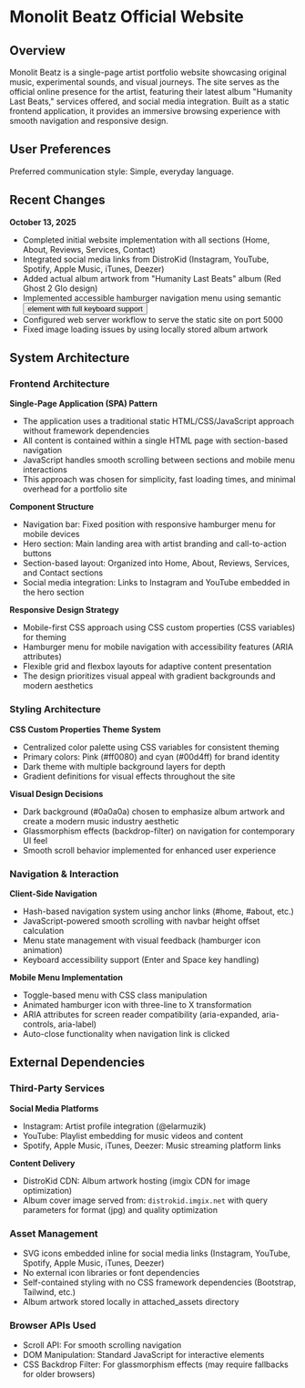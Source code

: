 # Monolit Beatz Official Website

## Overview

Monolit Beatz is a single-page artist portfolio website showcasing original music, experimental sounds, and visual journeys. The site serves as the official online presence for the artist, featuring their latest album "Humanity Last Beats," services offered, and social media integration. Built as a static frontend application, it provides an immersive browsing experience with smooth navigation and responsive design.

## User Preferences

Preferred communication style: Simple, everyday language.

## Recent Changes

**October 13, 2025**
- Completed initial website implementation with all sections (Home, About, Reviews, Services, Contact)
- Integrated social media links from DistroKid (Instagram, YouTube, Spotify, Apple Music, iTunes, Deezer)
- Added actual album artwork from "Humanity Last Beats" album (Red Ghost 2 Glo design)
- Implemented accessible hamburger navigation menu using semantic <button> element with full keyboard support
- Configured web server workflow to serve the static site on port 5000
- Fixed image loading issues by using locally stored album artwork

## System Architecture

### Frontend Architecture

**Single-Page Application (SPA) Pattern**
- The application uses a traditional static HTML/CSS/JavaScript approach without framework dependencies
- All content is contained within a single HTML page with section-based navigation
- JavaScript handles smooth scrolling between sections and mobile menu interactions
- This approach was chosen for simplicity, fast loading times, and minimal overhead for a portfolio site

**Component Structure**
- Navigation bar: Fixed position with responsive hamburger menu for mobile devices
- Hero section: Main landing area with artist branding and call-to-action buttons
- Section-based layout: Organized into Home, About, Reviews, Services, and Contact sections
- Social media integration: Links to Instagram and YouTube embedded in the hero section

**Responsive Design Strategy**
- Mobile-first CSS approach using CSS custom properties (CSS variables) for theming
- Hamburger menu for mobile navigation with accessibility features (ARIA attributes)
- Flexible grid and flexbox layouts for adaptive content presentation
- The design prioritizes visual appeal with gradient backgrounds and modern aesthetics

### Styling Architecture

**CSS Custom Properties Theme System**
- Centralized color palette using CSS variables for consistent theming
- Primary colors: Pink (#ff0080) and cyan (#00d4ff) for brand identity
- Dark theme with multiple background layers for depth
- Gradient definitions for visual effects throughout the site

**Visual Design Decisions**
- Dark background (#0a0a0a) chosen to emphasize album artwork and create a modern music industry aesthetic
- Glassmorphism effects (backdrop-filter) on navigation for contemporary UI feel
- Smooth scroll behavior implemented for enhanced user experience

### Navigation & Interaction

**Client-Side Navigation**
- Hash-based navigation system using anchor links (#home, #about, etc.)
- JavaScript-powered smooth scrolling with navbar height offset calculation
- Menu state management with visual feedback (hamburger icon animation)
- Keyboard accessibility support (Enter and Space key handling)

**Mobile Menu Implementation**
- Toggle-based menu with CSS class manipulation
- Animated hamburger icon with three-line to X transformation
- ARIA attributes for screen reader compatibility (aria-expanded, aria-controls, aria-label)
- Auto-close functionality when navigation link is clicked

## External Dependencies

### Third-Party Services

**Social Media Platforms**
- Instagram: Artist profile integration (@elarmuzik)
- YouTube: Playlist embedding for music videos and content
- Spotify, Apple Music, iTunes, Deezer: Music streaming platform links

**Content Delivery**
- DistroKid CDN: Album artwork hosting (imgix CDN for image optimization)
- Album cover image served from: `distrokid.imgix.net` with query parameters for format (jpg) and quality optimization

### Asset Management
- SVG icons embedded inline for social media links (Instagram, YouTube, Spotify, Apple Music, iTunes, Deezer)
- No external icon libraries or font dependencies
- Self-contained styling with no CSS framework dependencies (Bootstrap, Tailwind, etc.)
- Album artwork stored locally in attached_assets directory

### Browser APIs Used
- Scroll API: For smooth scrolling navigation
- DOM Manipulation: Standard JavaScript for interactive elements
- CSS Backdrop Filter: For glassmorphism effects (may require fallbacks for older browsers)